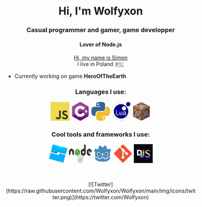 <h1 align="center"><b>Hi, I'm Wolfyxon</b></h1>
<h3 align="center">Casual programmer and gamer, game developper</h3>
<h4 align="center">Lover of Node.js</h4>
<p align="center">
   <u>Hi, my name is Simon</u> <br>
   I live in Poland 🇵🇱 <br>

 - Currently working on game <b>HeroOfTheEarth</b>

   
</p>

<div align="center">
<h3>Languages I use:</h3>
<p >
    <img src="https://raw.githubusercontent.com/Wolfyxon/Wolfyxon/main/img/icons/js.png" width="50px" height="50px">
    <img src="https://raw.githubusercontent.com/Wolfyxon/Wolfyxon/main/img/icons/cs.png" width="50px" height="50px">
    <img src="https://raw.githubusercontent.com/Wolfyxon/Wolfyxon/main/img/icons/py.png" width="50px" height="50px">
    <img src="https://raw.githubusercontent.com/Wolfyxon/Wolfyxon/main/img/icons/lua.png" width="50px" height="50px">
    <img src="https://raw.githubusercontent.com/Wolfyxon/Wolfyxon/main/img/icons/mc_command.png" width="50px" height="50px">
   
 </p>
 <h3>Cool tools and frameworks I use:</h3>
 <p >
 <img src="https://raw.githubusercontent.com/Wolfyxon/Wolfyxon/main/img/icons/rbx_studio.png" width="50px" height="50px">
 <img src="https://raw.githubusercontent.com/Wolfyxon/Wolfyxon/main/img/icons/node.png" width="60px" height="50px">
 <img src="https://raw.githubusercontent.com/Wolfyxon/Wolfyxon/main/img/icons/godot.png" width="50px" height="50px">
 <img src="https://raw.githubusercontent.com/Wolfyxon/Wolfyxon/main/img/icons/git.png" width="50px" height="50px">
 <img src="https://raw.githubusercontent.com/Wolfyxon/Wolfyxon/main/img/icons/discordjs.png" width="50px" height="50px">

 </p>
 </div>
 <br>
 <div align="center">
 <p>
[![Twitter](https://raw.githubusercontent.com/Wolfyxon/Wolfyxon/main/img/icons/twitter.png)](https://twitter.com/Wolfyxon)
</p>
 </div>
